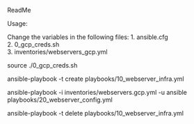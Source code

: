 ReadMe

Usage:

Change the variables in the following files:
	1. ansible.cfg  
	2. 0_gcp_creds.sh  
	3. inventories/webservers_gcp.yml

source ./0_gcp_creds.sh

ansible-playbook -t create playbooks/10_webserver_infra.yml

ansible-playbook -i inventories/webservers.gcp.yml -u ansible playbooks/20_webserver_config.yml

ansible-playbook -t delete playbooks/10_webserver_infra.yml

